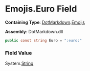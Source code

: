# Emojis\.Euro Field

**Containing Type**: [DotMarkdown](../../README.md)\.[Emojis](../README.md)

**Assembly**: DotMarkdown\.dll

```csharp
public const string Euro = ":euro:"
```

### Field Value

System\.[String](https://docs.microsoft.com/en-us/dotnet/api/system.string)